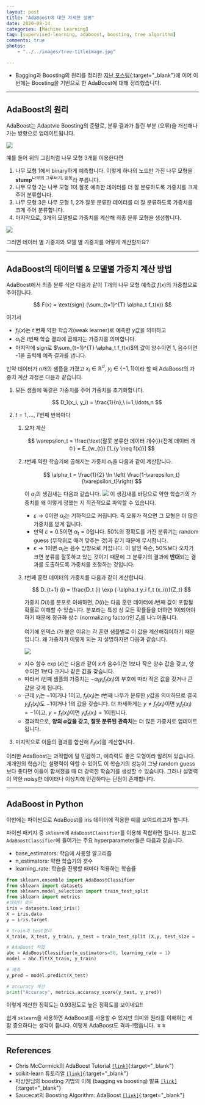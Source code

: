 ```yaml
---
layout: post
title: "AdaBoost에 대한 자세한 설명"
date: 2020-08-14
categories: [Machine Learning]
tag: [supervised-learning, adaboost, boosting, tree algorithm]
comments: true
photos:
    - "../../images/tree-titleimage.jpg"

---
```


* Bagging과 Boosting의 원리를 정리한 [지난 포스팅](https://assaeunji.github.io/ml/2020-08-06-tree/){:target="_blank"}에 이어 이번에는 Boosting을 기반으로 한 AdaBoost에 대해 정리했습니다. 


----
## AdaBoost의 원리

AdaBoost는 Adaptvie Boosting의 준말로, 분류 결과가 틀린 부분 (오류)을 개선해나가는 방향으로 업데이트됩니다. 

![](../../images/tree-adaboost1.png)

예를 들어 위의 그림처럼 나무 모형 3개를 이용한다면
1. 나무 모형 1에서 binary하게 예측합니다. 이렇게 하나의 노드만 가진 나무 모형을 **stump**<sup>나무의 그루터기, 밑동</sup>라 부릅니다.
2. 나무 모형 2는 나무 모형 1이 잘못 예측한 데이터를 더 잘 분류하도록 가중치를 크게 주어 분류합니다.
3. 나무 모형 3은 나무 모형 1, 2가 잘못 분류한 데이터를 더 잘 분류하도록 가중치를 크게 주어 분류합니다.
4. 마지막으로, 3개의 모델별로 가중치를 계산해 최종 분류 모형을 생성합니다.

![](../../images/tree-adaboost2.png)

그러면 데이터 별 가중치와 모델 별 가중치를 어떻게 계산할까요?

---
## AdaBoost의 데이터별 & 모델별 가중치 계산 방법

AdaBoost에서 최종 분류 식은 다음과 같이 $T$개의 나무 모형 예측값 $f(x)$의 가중합으로 주어집니다.

$$
F(x) = \text{sign} (\sum_{t=1}^{T} \alpha_t f_t(x))
$$

여기서 
* $f_t(x)$는 $t$ 번째 약한 학습기(weak learner)로 예측한 $y$값을 의미하고 
* $\alpha_t$은 $t$번째 학습 결과에 곱해지는 가중치를 의미합니다.
* 마지막에 $\text{sign}$로 $\sum_{t=1}^{T} \alpha_t f_t(x)$의 값이 양수이면 1, 음수이면 -1을 출력해 예측 결과를 냅니다.


   
만약 데이터가 $n$개의 샘플을 가졌고 $x_i \in \mathbb{R}^d$, $y_i \in \{-1,1\}$이라 할 때 AdaBoost의 가중치 계산 과정은 다음과 같습니다.

1. 모든 샘플에 똑같은 가중치를 주어 가중치를 초기화합니다.

    $$
    D_1(x_i, y_i) = \frac{1}{n},\ i=1,\ldots,n
    $$

2. $t=1,\ldots,T$번째 반복마다
   1. 오차 계산

        $$
        \varepsilon_t = \frac{\text{잘못 분류한 데이터 개수}}{전체 데이터 개수} = E_{w_{t}} [1_{y \neq f(x)}]
        $$
   
   2. $t$번째 약한 학습기에 곱해지는 가중치 $\alpha_t$을 다음과 같이 계산합니다. 

        $$
        \alpha_t = \frac{1}{2} \ln \left( \frac{1-\varepsilon_t}{\varepsilon_t}\right)
        $$

        이 $\alpha_t$의 생김새는 다음과 같습니다.
        ![](../../images/tree-alpha.png)
        이 생김새를 바탕으로 약한 학습기의 가중치를 왜 이렇게 정했는 지 직관적으로 파악할 수 있습니다.
    
       * $\varepsilon \rightarrow 0$이면 $\alpha_t$는 기하적으로 커집니다. 즉 오류가 적으면 그 모형은 더 많은 가중치를 받게 됩니다.
       * 만약 $\varepsilon = 0.5$이면 $\alpha_t = 0$입니다. 50%의 정확도를 가진 분류기는 random guess (무작위로 때려 맞추는 것)과 같기 때문에 무시합니다.
       * $\varepsilon \rightarrow 1$이면 $\alpha_t$는 음수 방향으로 커집니다. 이 말인 즉슨, 50%보다 오차가 크면 분류를 잘못하고 있는 것이기 때문에 그 분류기의 결과에 **반대**되는 결과를 도출하도록 가중치를 조정하는 것입니다.
        
   3. $t$번째 훈련 데이터의 가중치를 다음과 같이 계산합니다.

      $$
      D_{t+1} (i) = \frac{D_t (i) \exp (-\alpha_t y_i f_t (x_i))}{Z_t} 
      $$
      
        가중치 $D(i)$를 분포로 이해하면, $D(i)$는 다음 훈련 데이터에 $i$번째 값이 포함될 확률로 이해할 수 있습니다. 분포라는 특성 상 모든 확률들을 더하면 1이되어야 하기 때문에 정규화 상수 (normalizing factor)인 $Z_t$를 나누어줍니다.
        
        여기에 인덱스 $i$가 붙은 이유는 각 훈련 샘플별로 이 값을 계산해줘야하기 때문입니다. 왜 가중치가 이렇게 되는 지 설명하자면 다음과 같습니다.

        ![](../../images/tree-exp.png)

   * 지수 함수 $\exp(x)$는 다음과 같이 $x$가 음수이면 1보다 작은 양수 값을 갖고, 양수이면 1보다 크거나 같은 값을 갖습니다. 
   * 따라서 $i$번째 샘플의 가중치는 $-\alpha_t y_i f_t (x_i)$의 부호에 따라 작은 값을 갖거나 큰 값을 갖게 됩니다. 
   * 근데 $y_i$는 $-1$이거나 $1$이고, $f_t(x_i)$는 $t$번째 나무가 분류한 $y$값을 의미하므로 결국 $y_i f_t(x_i)$도 $-1$이거나 $1$의 값을 갖습니다. 더 자세하게는 $y \neq f_t(x_i)$이면 $y_i f_t(x_i) = -1$이고, $y=f_t(x_i)$이면 $y_i f_t(x_i) = 1$이됩니다. 
   * 결과적으로, **양의 $\alpha$값을 갖고, 잘못 분류된 관측치**는 더 많은 가중치로 업데이트 됩니다.

3. 마지막으로 이들의 결과를 합산해 $F_t(x)$를 계산합니다.

이러한 AdaBoost는 과적합에 덜 민감하고, 예측력도 좋은 모형이라 알려져 있습니다. 개개인의 학습기는 설명력이 약할 수 있어도 이 학습기의 성능이 그냥 random guess보다 좋다면 이들이 합쳐졌을 때 더 강력한 학습기를 생성할 수 있습니다. 그러나 설명력이 약한 noisy한 데이터나 이상치에 민감하다는 단점이 존재합니다. 

---
## AdaBoost in Python

이번에는 파이썬으로 AdaBoost를 iris 데이터에 적용한 예를 보여드리고자 합니다.

파이썬 패키지 중 `sklearn`에 `AdaBoostClassifier`를 이용해 적합하면 됩니다.
참고로 `AdaBoostClassifier`에 들어가는 주요 hyperparameter들은 다음과 같습니다.

* base_estimators: 학습에 사용할 알고리즘
* n_estimators: 약한 학습기의 갯수
* learning_rate: 학습을 진행할 때마다 적용하는 학습률


```python
from sklearn.ensemble import AdaBoostClassifier
from sklearn import datasets
from sklearn.model_selection import train_test_split
from sklearn import metrics
#데이터 로드
iris = datasets.load_iris()
X = iris.data
y = iris.target

# train과 test분리
X_train, X_test, y_train, y_test = train_test_split (X,y, test_size = .3)

# AdaBoost 적합
abc = AdaBoostClassifier(n_estimators=50, learning_rate = 1)
model = abc.fit(X_train, y_train)

# 예측
y_pred = model.predict(X_test)

# accuracy 계산
print("Accuracy", metrics.accuracy_score(y_test, y_pred))
```

이렇게 계산한 정확도는 0.93정도로 높은 정확도를 보이네요!!

쉽게 `sklearn`을 사용하면 AdaBoost를 사용할 수 있지만 의미와 원리를 이해하는 게 참 중요하다는 생각이 듭니다.
이렇게 AdaBoost도 격파-!했씁니다. ㅎㅎ

----
## References

* Chris McCormick의 AdaBoost Tutorial [`[link]`](https://mccormickml.com/2013/12/13/adaboost-tutorial/){:target="_blank"}
* scikit-learn 튜토리얼 [`[link]`](https://scikit-learn.org/stable/modules/generated/sklearn.ensemble.AdaBoostClassifier.html){:target="_blank"}
* 박상원님의 boosting 기법의 이해 (bagging vs boosting) 발표 [`[link]`](https://scikit-learn.org/stable/modules/generated/sklearn.ensemble.AdaBoostClassifier.html){:target="_blank"}
* Saucecat의 Boosting Algorithm: AdaBoost [`[link]`](https://towardsdatascience.com/boosting-algorithm-adaboost-b6737a9ee60c){:target="_blank"}


